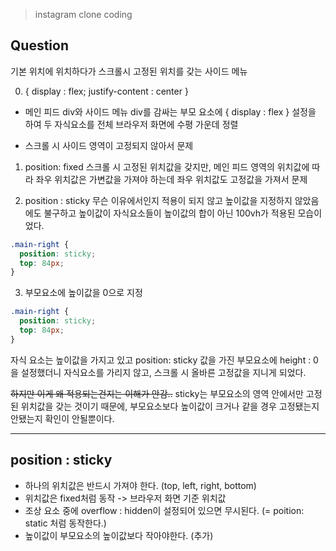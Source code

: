 > instagram clone coding

## Question

기본 위치에 위치하다가 스크롤시 고정된 위치를 갖는 사이드 메뉴

0. { display : flex; justify-content : center }

- 메인 피드 div와 사이드 메뉴 div를 감싸는 부모 요소에 { display : flex } 설정을 하여 두 자식요소를 전체 브라우저 화면에 수평 가운데 정렬

- 스크롤 시 사이드 영역이 고정되지 않아서 문제

1. position: fixed
   스크롤 시 고정된 위치값을 갖지만,
   메인 피드 영역의 위치값에 따라 좌우 위치값은 가변값을 가져야 하는데 좌우 위치값도 고정값을 가져서 문제

2. position : sticky
   무슨 이유에서인지 적용이 되지 않고
   높이값을 지정하지 않았음에도 불구하고 높이값이 자식요소들이 높이값의 합이 아닌 100vh가 적용된 모습이었다.

```css
.main-right {
  position: sticky;
  top: 84px;
}
```

3. 부모요소에 높이값을 0으로 지정

```css
.main-right {
  position: sticky;
  top: 84px;
}
```

자식 요소는 높이값을 가지고 있고 position: sticky 값을 가진 부모요소에 height : 0을 설정했더니 자식요소를 가리지 않고, 스크롤 시 올바른 고정값을 지니게 되었다.

~~하지만 이게 왜 적용되는건지는 이해가 안감..~~
sticky는 부모요소의 영역 안에서만 고정된 위치값을 갖는 것이기 때문에, 부모요소보다 높이값이 크거나 같을 경우 고정됐는지 안됐는지 확인이 안될뿐이다.

---

## position : sticky

- 하나의 위치값은 반드시 가져야 한다. (top, left, right, bottom)
- 위치값은 fixed처럼 동작 -> 브라우저 화면 기준 위치값
- 조상 요소 중에 overflow : hidden이 설정되어 있으면 무시된다. (= poition: static 처럼 동작한다.)
- 높이값이 부모요소의 높이값보다 작아야한다. (추가)
